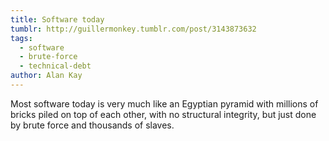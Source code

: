 ```yaml
---
title: Software today
tumblr: http://guillermonkey.tumblr.com/post/3143873632
tags:
  - software
  - brute-force
  - technical-debt
author: Alan Kay
---
```


Most software today is very much like an Egyptian pyramid with millions of bricks piled on top of each other, with no structural integrity, but just done by brute force and thousands of slaves.
